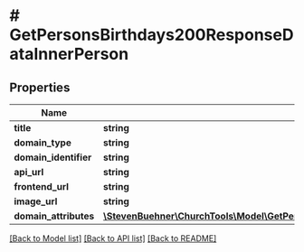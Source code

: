# # GetPersonsBirthdays200ResponseDataInnerPerson

## Properties

Name | Type | Description | Notes
------------ | ------------- | ------------- | -------------
**title** | **string** |  |
**domain_type** | **string** |  |
**domain_identifier** | **string** |  |
**api_url** | **string** |  |
**frontend_url** | **string** |  |
**image_url** | **string** |  |
**domain_attributes** | [**\StevenBuehner\ChurchTools\Model\GetPersonsBirthdays200ResponseDataInnerPersonDomainAttributes**](GetPersonsBirthdays200ResponseDataInnerPersonDomainAttributes.md) |  |

[[Back to Model list]](../../README.md#models) [[Back to API list]](../../README.md#endpoints) [[Back to README]](../../README.md)
